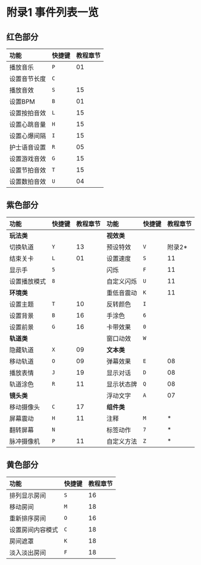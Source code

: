 # 附录1 事件列表一览

## 红色部分

| 功能 | 快捷键 | 教程章节 |
| :--- | :--- | :--- |
| 播放音乐 | `P` | 01 |
| 设置音节长度 | `C` |   |
| 播放音效 | `S` | 15 |
| 设置BPM | `B` | 01 |
| 设置按拍音效 | `L` | 15 |
| 设置心跳音量 | `H` | 15 |
| 设置心爆间隔 | `I` | 15 |
| 护士语音设置 | `R` | 05 |
| 设置游戏音效 | `G` | 15 |
| 设置节拍音效 | `T` | 15 |
| 设置数拍音效 | `U` | 04 |

## 紫色部分

| 功能 | 快捷键 | 教程章节 | 功能 | 快捷键 | 教程章节 |
| :--- | :--- | :--- | :--- | :--- | :--- |
| **玩法类** |   |   | **视效类** |   |   |
| 切换轨道 | `Y` | 13 | 预设特效 | `V` | 附录2\* |
| 结束关卡 | `L` | 01 | 设置速度 | `S` | 11 |
| 显示手 | `5` |   | 闪烁 | `F` | 11 |
| 设置播放模式 | `8` |   | 自定义闪烁 | `U` | 11 |
| **环境类** |   |   | 重低音震动 | `K` | 11 |
| 设置主题 | `T` | 10 | 反转颜色 | `I` |   |
| 设置背景 | `B` | 16 | 手涂色 | `6` |   |
| 设置前景 | `G` | 16 | 卡带效果 | `0` |   |
| **轨道类** |   |   | 窗口动效 | `W` |   |
| 隐藏轨道 | `X` | 09 | **文本类** |   |   |
| 移动轨道 | `O` | 09 | 弹幕效果 | `E` | 08 |
| 播放表情 | `J` | 19 | 显示对话 | `D` | 08 |
| 轨道涂色 | `R` | 11 | 显示状态牌 | `Q` | 08 |
| **镜头类** |   |   | 浮动文字 | `A` | 07 |
| 移动摄像头 | `C` | 17 | **组件类** |   |   |
| 屏幕震动 | `H` | 11 | 注释 | `M` | \* |
| 翻转屏幕 | `N` |   | 标签动作 | `7` | \* |
| 脉冲摄像机 | `P` | 11 | 自定义方法 | `Z` | \* |

## 黄色部分

| 功能 | 快捷键 | 教程章节 |
| :--- | :--- | :--- |
| 排列显示房间 | `S` | 16 |
| 移动房间 | `M` | 18 |
| 重新排序房间 | `O` | 16 |
| 设置房间内容模式 | `C` | 18 |
| 房间遮罩 | `K` | 18 |
| 淡入淡出房间 | `F` | 18 |

